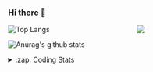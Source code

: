 ### Hi there 👋

<!--
**tao8687/tao8687** is a ✨ _special_ ✨ repository because its `README.md` (this file) appears on your GitHub profile.

Here are some ideas to get you started:

- 🔭 I’m currently working on ...
- 🌱 I’m currently learning ...
- 👯 I’m looking to collaborate on ...
- 🤔 I’m looking for help with ...
- 💬 Ask me about ...
- 📫 How to reach me: ...
- 😄 Pronouns: ...
- ⚡ Fun fact: ...
-->

<img align='right' src="https://media.giphy.com/media/M9gbBd9nbDrOTu1Mqx/giphy.gif" width="240">

  
![Top Langs](https://github-readme-stats.vercel.app/api/top-langs/?username=tao8687&layout=compact&title_color=23238E&text_color=A67D3D)

![Anurag's github stats](https://github-readme-stats.vercel.app/api?username=tao8687&show_icons=true&&text_color=A67D3D&title_color=23238E&show_icons=false&count_private=true&hide=stars)

<details>
  <summary>:zap: Coding Stats</summary>
  <br>
    
<!--START_SECTION:waka-->
![Code Time](http://img.shields.io/badge/Code%20Time-1%2C131%20hrs%2054%20mins-blue)

![Profile Views](http://img.shields.io/badge/Profile%20Views-0-blue)

**🐱 My GitHub Data** 

> 📦 1.5 MB Used in GitHub's Storage 
 > 
> 🏆 117 Contributions in the Year 2023
 > 
> 🚫 Not Opted to Hire
 > 
> 📜 50 Public Repositories 
 > 
> 🔑 23 Private Repositories 
 > 
**I'm an Early 🐤** 

```text
🌞 Morning                985 commits         █████████████████████░░░░   82.77 % 
🌆 Daytime                84 commits          ██░░░░░░░░░░░░░░░░░░░░░░░   07.06 % 
🌃 Evening                117 commits         ██░░░░░░░░░░░░░░░░░░░░░░░   09.83 % 
🌙 Night                  4 commits           ░░░░░░░░░░░░░░░░░░░░░░░░░   00.34 % 
```
📅 **I'm Most Productive on Wednesday** 

```text
Monday                   172 commits         ████░░░░░░░░░░░░░░░░░░░░░   14.45 % 
Tuesday                  159 commits         ███░░░░░░░░░░░░░░░░░░░░░░   13.36 % 
Wednesday                224 commits         █████░░░░░░░░░░░░░░░░░░░░   18.82 % 
Thursday                 149 commits         ███░░░░░░░░░░░░░░░░░░░░░░   12.52 % 
Friday                   167 commits         ████░░░░░░░░░░░░░░░░░░░░░   14.03 % 
Saturday                 164 commits         ███░░░░░░░░░░░░░░░░░░░░░░   13.78 % 
Sunday                   155 commits         ███░░░░░░░░░░░░░░░░░░░░░░   13.03 % 
```


📊 **This Week I Spent My Time On** 

```text
🕑︎ Time Zone: Asia/Shanghai

💬 Programming Languages: 
C                        8 hrs 4 mins        ██████████████████████░░░   87.40 % 
JSON                     48 mins             ██░░░░░░░░░░░░░░░░░░░░░░░   08.75 % 
C++                      10 mins             ░░░░░░░░░░░░░░░░░░░░░░░░░   01.86 % 
Makefile                 6 mins              ░░░░░░░░░░░░░░░░░░░░░░░░░   01.25 % 
Text                     3 mins              ░░░░░░░░░░░░░░░░░░░░░░░░░   00.62 % 

🔥 Editors: 
VS Code                  9 hrs 11 mins       █████████████████████████   100.00 % 

🐱‍💻 Projects: 
vc0768                   9 hrs 9 mins        █████████████████████████   99.16 % 
vscode_test              4 mins              ░░░░░░░░░░░░░░░░░░░░░░░░░   00.84 % 

💻 Operating System: 
Linux                    9 hrs 11 mins       █████████████████████████   100.00 % 
```

**I Mostly Code in Python** 

```text
Python                   9 repos             ████████░░░░░░░░░░░░░░░░░   30.00 % 
C++                      8 repos             ███████░░░░░░░░░░░░░░░░░░   26.67 % 
JavaScript               2 repos             ██░░░░░░░░░░░░░░░░░░░░░░░   06.67 % 
Batchfile                1 repo              █░░░░░░░░░░░░░░░░░░░░░░░░   03.33 % 
HTML                     1 repo              █░░░░░░░░░░░░░░░░░░░░░░░░   03.33 % 
```



**Timeline**

![Lines of Code chart](https://raw.githubusercontent.com/tao8687/tao8687/master/assets/bar_graph.png)


 Last Updated on 25/04/2023 01:23:18 UTC
<!--END_SECTION:waka-->
</details>
